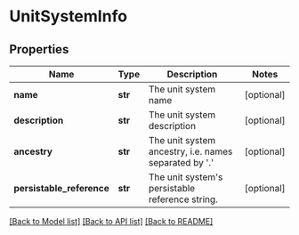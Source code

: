 # UnitSystemInfo

## Properties
Name | Type | Description | Notes
------------ | ------------- | ------------- | -------------
**name** | **str** | The unit system name | [optional] 
**description** | **str** | The unit system description | [optional] 
**ancestry** | **str** | The unit system ancestry, i.e. names separated by &#39;.&#39; | [optional] 
**persistable_reference** | **str** | The unit system&#39;s persistable reference string. | [optional] 

[[Back to Model list]](../README.md#documentation-for-models) [[Back to API list]](../README.md#documentation-for-api-endpoints) [[Back to README]](../README.md)


